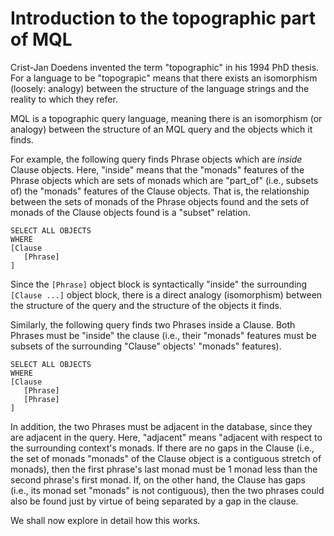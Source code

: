 # Introduction to the topographic part of MQL

Crist-Jan Doedens invented the term "topographic" in his 1994 PhD
thesis.  For a language to be "topograpic" means that there exists an
isomorphism (loosely: analogy) between the structure of the language
strings and the reality to which they refer.

MQL is a topographic query language, meaning there is an isomorphism
(or analogy) between the structure of an MQL query and the objects
which it finds.

For example, the following query finds Phrase objects which are
*inside* Clause objects.  Here, "inside" means that the "monads"
features of the Phrase objects which are sets of monads which are
"part\_of" (i.e., subsets of) the "monads" features of the Clause
objects.  That is, the relationship between the sets of monads of the
Phrase objects found and the sets of monads of the Clause objects
found is a "subset" relation.

```
SELECT ALL OBJECTS
WHERE
[Clause
   [Phrase]
]
```

Since the `[Phrase]` object block is syntactically "inside" the
surrounding `[Clause ...]` object block, there is a direct analogy
(isomorphism) between the structure of the query and the structure of
the objects it finds.

Similarly, the following query finds two Phrases inside a Clause.
Both Phrases must be "inside" the clause (i.e., their "monads"
features must be subsets of the surrounding "Clause" objects' "monads"
features).

```
SELECT ALL OBJECTS
WHERE
[Clause
   [Phrase]
   [Phrase]
]
```

In addition, the two Phrases must be adjacent in the database, since
they are adjacent in the query.  Here, "adjacent" means "adjacent with
respect to the surrounding context's monads.  If there are no gaps in
the Clause (i.e., the set of monads "monads" of the Clause object is a
contiguous stretch of monads), then the first phrase's last monad must
be 1 monad less than the second phrase's first monad.  If, on the
other hand, the Clause has gaps (i.e., its monad set "monads" is not
contiguous), then the two phrases could also be found just by virtue
of being separated by a gap in the clause.


We shall now explore in detail how this works.

